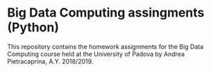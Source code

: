 # Big Data Computing assingments (Python)
This repository contains the homework assignments for the Big Data Computing course held at the University of Padova by Andrea Pietracaprina, A.Y. 2018/2019.

